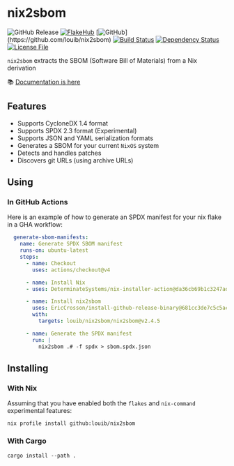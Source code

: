 # nix2sbom
![GitHub Release](https://img.shields.io/github/v/release/louib/nix2sbom)
[![FlakeHub](https://img.shields.io/endpoint?url=https://flakehub.com/f/louib/nix2sbom/badge)](https://flakehub.com/flake/louib/nix2sbom)
[![GitHub](https://img.shields.io/badge/github-louib/nix2sbom-bb7a3652750d7dfd9ba196181cf30f809b3d7012?logo=github")](https://github.com/louib/nix2sbom)
[![Build Status](https://github.com/louib/nix2sbom/actions/workflows/merge.yml/badge.svg?branch=main)](https://github.com/louib/nix2sbom/actions/workflows/merge.yml)
[![Dependency Status](https://deps.rs/repo/github/louib/nix2sbom/status.svg)](https://deps.rs/repo/github/louib/nix2sbom)
[![License File](https://img.shields.io/github/license/louib/nix2sbom)](https://github.com/louib/nix2sbom/blob/main/LICENSE)

`nix2sbom` extracts the SBOM (Software Bill of Materials) from a Nix derivation

📚 [Documentation is here](https://github.com/louib/nix2sbom/wiki/Use-nix2sbom)

## Features
* Supports CycloneDX 1.4 format
* Supports SPDX 2.3 format (Experimental)
* Supports JSON and YAML serialization formats
* Generates a SBOM for your current `NixOS` system
* Detects and handles patches
* Discovers git URLs (using archive URLs)

## Using
### In GitHub Actions
Here is an example of how to generate an SPDX manifest for your nix flake in a GHA workflow:
```yaml
  generate-sbom-manifests:
    name: Generate SPDX SBOM manifest
    runs-on: ubuntu-latest
    steps:
      - name: Checkout
        uses: actions/checkout@v4

      - name: Install Nix
      - uses: DeterminateSystems/nix-installer-action@da36cb69b1c3247ad7a1f931ebfd954a1105ef14 # v14

      - name: Install nix2sbom
        uses: EricCrosson/install-github-release-binary@681cc3de7c5c5ac935b1a2a19e4e0c577c4d3027 # v2.3.4
        with:
          targets: louib/nix2sbom/nix2sbom@v2.4.5

      - name: Generate the SPDX manifest
        run: |
          nix2sbom .# -f spdx > sbom.spdx.json
```

## Installing

### With Nix
Assuming that you have enabled both the `flakes` and `nix-command` experimental features:
```
nix profile install github:louib/nix2sbom
```

### With Cargo
```
cargo install --path .
```
